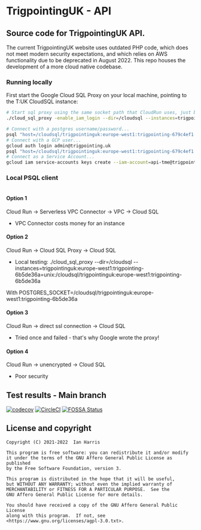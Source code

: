 # TrigpointingUK - API

## Source code for TrigpointingUK API.

The current TrigpointingUK website uses outdated PHP code, which does not meet modern
security expectations, and which relies on AWS functionality due to be deprecated in
August 2022. This repo houses the development of a more cloud native codebase.

### Running locally

First start the Google Cloud SQL Proxy on your local machine, pointing to the T:UK CloudSQL instance:

<!-- ```bash
./cloud_sql_proxy --instances=trigpointinguk:europe-west1:trigpointing-679c4ef1=tcp:5432
psql "host=127.0.0.1 sslmode=disable dbname=tme user=ian"
``` -->

```bash
# Start sql proxy using the same socket path that CloudRun uses, just because...
./cloud_sql_proxy -enable_iam_login --dir=/cloudsql --instances=trigpointinguk:europe-west1:trigpointing-679c4ef1=unix:/cloudsql/trigpointinguk:europe-west1:trigpointing-679c4ef1

# Connect with a postgres username/password...
psql "host=/cloudsql/trigpointinguk:europe-west1:trigpointing-679c4ef1 dbname=tme user=postgres"
# Connect with a GCP user...
gcloud auth login admin@trigpointing.uk
psql "host=/cloudsql/trigpointinguk:europe-west1:trigpointing-679c4ef1 dbname=tme user=admin@trigpointing.uk"
# Connect as a Service Account...
gcloud iam service-accounts keys create --iam-account=api-tme@trigpointinguk.iam.gserviceaccount.com - | gcloud auth activate-service-account --key-file -

```

### Local PSQL client

```bash

```

#### Option 1
Cloud Run -> Serverless VPC Connector -> VPC -> Cloud SQL
- VPC Connector costs money for an instance

#### Option 2
Cloud Run -> Cloud SQL Proxy -> Cloud SQL
- Local testing: 
./cloud_sql_proxy --dir=/cloudsql --instances=trigpointinguk:europe-west1:trigpointing-6b5de36a=unix:/cloudsql/trigpointinguk:europe-west1:trigpointing-6b5de36a

With POSTGRES_SOCKET=/cloudsql/trigpointinguk:europe-west1:trigpointing-6b5de36a



#### Option 3
Cloud Run -> direct ssl connection -> Cloud SQL
- Tried once and failed - that's why Google wrote the proxy!

#### Option 4
Cloud Run -> unencrypted -> Cloud SQL
- Poor security





## Test results - Main branch

[![codecov](https://codecov.io/gh/TrigpointingUK/api/branch/main/graph/badge.svg?token=WAG6U0E2S6)](https://codecov.io/gh/TrigpointingUK/api)
[![CircleCI](https://circleci.com/gh/TrigpointingUK/api/tree/main.svg?style=shield)](https://circleci.com/gh/TrigpointingUK/api/tree/main)
[![FOSSA Status](https://app.fossa.com/api/projects/git%2Bgithub.com%2FTrigpointingUK%2Fapi.svg?type=shield)](https://app.fossa.com/projects/git%2Bgithub.com%2FTrigpointingUK%2Fapi?ref=badge_shield)

## License and copyright

    Copyright (C) 2021-2022  Ian Harris

    This program is free software: you can redistribute it and/or modify
    it under the terms of the GNU Affero General Public License as published
    by the Free Software Foundation, version 3.

    This program is distributed in the hope that it will be useful,
    but WITHOUT ANY WARRANTY; without even the implied warranty of
    MERCHANTABILITY or FITNESS FOR A PARTICULAR PURPOSE.  See the
    GNU Affero General Public License for more details.

    You should have received a copy of the GNU Affero General Public License
    along with this program.  If not, see <https://www.gnu.org/licenses/agpl-3.0.txt>.
